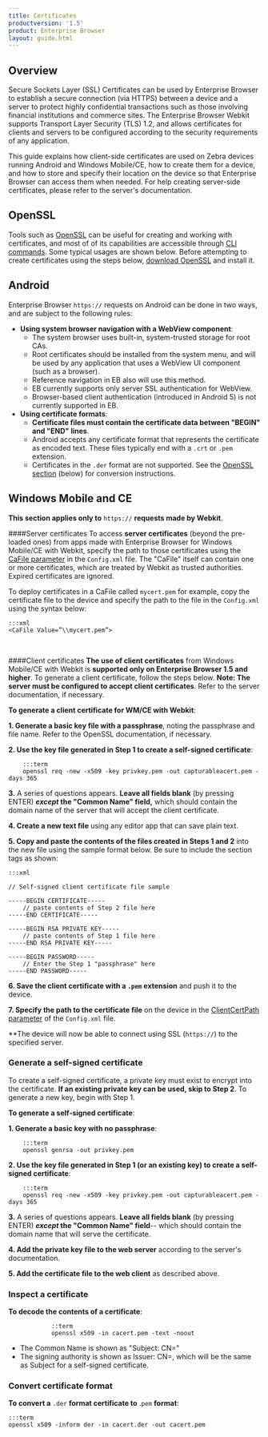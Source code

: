 ```yaml
---
title: Certificates
productversion: '1.5'
product: Enterprise Browser
layout: guide.html
---
```

## Overview
Secure Sockets Layer (SSL) Certificates can be used by Enterprise Browser to establish a secure connection (via HTTPS) between a device and a server to protect highly confidential transactions such as those involving financial institutions and commerce sites. The Enterprise Browser Webkit supports Transport Layer Security (TLS) 1.2, and allows certificates for clients and servers to be configured according to the security requirements of any application.

This guide explains how client-side certificates are used on Zebra devices running Android and Windows Mobile/CE, how to create them for a device, and how to store and specify their location on the device so that Enterprise Browser can access them when needed. For help creating server-side certificates, please refer to the server's documentation. 

## OpenSSL
Tools such as [OpenSSL](https://www.openssl.org/docs/faq.html) can be useful for creating and working with certificates, and most of of its capabilities are accessible through [CLI commands](https://www.sslshopper.com/article-most-common-openssl-commands.html). Some typical usages are shown below. Before attempting to create certificates using the steps below, [download OpenSSL](https://www.openssl.org/source/) and install it. 

## Android
Enterprise Browser `https://` requests on Android can be done in two ways, and are subject to the following rules:

* **Using system browser navigation with a WebView component**:
	* The system browser uses built-in, system-trusted storage for root CAs. 
	* Root certificates should be installed from the system menu, and will be used by any application that uses a WebView UI component (such as a browser).
	* Reference navigation in EB also will use this method. 
	* EB currently supports only server SSL authentication for WebView.
	* Browser-based client authentication (introduced in Android 5) is not currently supported in EB.
* **Using certificate formats**:
	* **Certificate files must contain the certificate data between "BEGIN" and "END" lines**.
	* Android accepts any certificate format that represents the certificate as encoded text. These files typically end with a `.crt` or `.pem` extension. 
	* Certificates in the `.der` format are not supported. See the [OpenSSL section](#openssl) (below) for conversion instructions.

## Windows Mobile and CE
**This section applies only to** `https://` **requests made by Webkit**.

####Server certificates
To access **server certificates** (beyond the pre-loaded ones) from apps made with Enterprise Browser for Windows Mobile/CE with Webkit, specify the path to those certificates using the [CaFile parameter](../configreference/#cafile) in the `Config.xml` file. The "CaFile" itself can contain one or more certificates, which are treated by Webkit as trusted authorities. Expired certificates are ignored. 

To deploy certificates in a CaFile called `mycert.pem` for example, copy the certificate file to the device and specify the path to the file in the `Config.xml` using the syntax below: 

	:::xml
	<CaFile Value=”\\mycert.pem”>
<br>

####Client certificates
**The use of client certificates** from Windows Mobile/CE with Webkit is **supported only on Enterprise Browser 1.5 and higher**. To generate a client certificate, follow the steps below. **Note: The server must be configured to accept client certificates**. Refer to the server documentation, if necessary. 

**To generate a client certificate for WM/CE with Webkit**:

**&#49;. Generate a basic key file with a passphrase**, noting the passphrase and file name. Refer to the OpenSSL documentation, if necessary. 

**&#50;. Use the key file generated in Step 1 to create a self-signed certificate**: 

        :::term
        openssl req -new -x509 -key privkey.pem -out capturableacert.pem -days 365

**&#51;.** A series of questions appears. **Leave all fields blank** (by pressing ENTER) **_except_ the "Common Name" field,** which should contain the domain name of the server that will accept the client certificate. 

**&#52;. Create a new text file** using any editor app that can save plain text. 

**&#53;. Copy and paste the contents of the files created in Steps 1 and 2** into the new file using the sample format below. Be sure to include the section tags as shown:


	:::xml

	// Self-signed client certificate file sample

	-----BEGIN CERTIFICATE-----
		// paste contents of Step 2 file here
	-----END CERTIFICATE-----

	-----BEGIN RSA PRIVATE KEY-----
		// paste contents of Step 1 file here
	-----END RSA PRIVATE KEY-----

	-----BEGIN PASSWORD-----
		// Enter the Step 1 "passphrase" here  
	-----END PASSWORD-----


**&#54;. Save the client certificate with a `.pem` extension** and push it to the device.    

**&#55;. Specify the path to the certificate file** on the device in the [ClientCertPath parameter](../configreference/#clientcertpath) of the `Config.xml` file. 

**The device will now be able to connect using SSL (`https://`) to the specified server. 

### Generate a self-signed certificate
To create a self-signed certificate, a private key must exist to encrypt into the certificate. **If an existing private key can be used, skip to Step 2**. To generate a new key, begin with Step 1. 

**To generate a self-signed certificate**: 

**&#49;. Generate a basic key with no passphrase**:

        :::term
        openssl genrsa -out privkey.pem

**&#50;. Use the key file generated in Step 1 (or an existing key) to create a self-signed certificate**:

        :::term
        openssl req -new -x509 -key privkey.pem -out capturableacert.pem -days 365

**&#51;.** A series of questions appears. **Leave all fields blank** (by pressing ENTER) **_except_ the "Common Name" field**-- which should contain the domain name that will serve the certificate. 

**&#52;. Add the private key file to the web server** according to the server's documentation. 

**&#53;. Add the certificate file to the web client** as described above.

### Inspect a certificate
**To decode the contents of a certificate**:

				::term
				openssl x509 -in cacert.pem -text -noout

* The Common Name is shown as "Subject: CN=" 
* The signing authority is shown as Issuer: CN=, which will be the same as Subject for a self-signed certificate.

### Convert certificate format
**To convert a** `.der` **format certificate to** .`pem` **format**:

	:::term
	openssl x509 -inform der -in cacert.der -out cacert.pem

